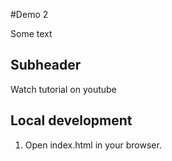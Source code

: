#Demo 2

Some text

## Subheader

Watch tutorial on youtube

## Local development

1. Open index.html in your browser.